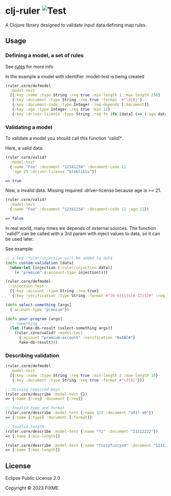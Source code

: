 
# clj-ruler ![Test](https://github.com/bbortolli/clj-ruler/actions/workflows/clojure-test.yaml/badge.svg)

A Clojure library designed to validate input data defining map rules.

## Usage

### Defining a model, a set of rules
See [rules](./doc/rules.md) for more info

In the example a model with identifier :model-test is being created
```clj
(ruler.core/defmodel
  :model-test
  [{:key :name :type String :req true :min-length 1 :max-length 256}
   {:key :document :type String :req true :format  #"\d{8}"}
   {:key :document-code :type Integer :req-depends [:document]}
   {:key :age :type Integer :req true :min 12}
   {:key :driver-license :type String :req-fn (fn [data] (>= (:age data) 21))}])
```

### Validating a model
To validate a model you should call this function 'valid?'.

Here, a valid data:
```clj
(ruler.core/valid?
  :model-test
  {:name "Foo" :document "12341234" :document-code 11
   :age 25 :driver-license "blebliblu"})

=> true
```

Now, a invalid data. Missing required :driver-license because age is >= 21.
```clj
(ruler.core/valid?
  :model-test
  {:name "Foo" :document "12341234" :document-code 11 :age 22})

=> false
```

In real world, many times we depends of external sources. The function 'valid?' can be called with a 3rd param with inject values to data, so it can be used later.

See example:

```clj
;; a key :ruler/injection will be added to data
(defn custom-validation [data]
  (when-let [injection (:ruler/injection data)]
    (= "premium" (:account-type injection))))

(ruler.core/defmodel
  :injection-test
  [{:key :account :type String :req true}
   {:key :verification :type String :format #"[0-9]{1}x[A-Z]{3}#" :req-fn custom-validation}])

(defn select-something [args]
  {:account-type "premium"})

(defn your-program [args]
  ;; something ...
  (let [fake-db-result (select-something args)]
    (ruler.core/valid? :model-test
      {:account "premium-account" :verification "0xABC#"}
      fake-db-result)))
```

### Describing validation
```clj
(ruler.core/defmodel
  :model-test
  [{:key :name :type String :req true :min-length 2 :max-length 10}
   {:key :document :type String :req true :format #"\d{8}"}])

;; Missing required keys
(ruler.core/describe :model-test {})
=> {:name [:req] :document [:req]}

;; Invalid type and format
(ruler.core/describe :model-test {:name 123 :document "aX1!-a@"})
=> {:name [:type] :document [:format]}

;; Invalid length
(ruler.core/describe :model-test {:name "fz" :document "11112222"})
=> {:name [:min-length]}

(ruler.core/describe :model-test {:name "fuzzyfuzzyxd" :document "11112222"})
=> {:name [:max-length]}
```

## License

Eclipse Public License 2.0

Copyright © 2023 FIXME
